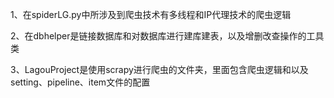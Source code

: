 1、在spiderLG.py中所涉及到爬虫技术有多线程和IP代理技术的爬虫逻辑



2、在dbhelper是链接数据库和对数据库进行建库建表，以及增删改查操作的工具类




3、LagouProject是使用scrapy进行爬虫的文件夹，里面包含爬虫逻辑和以及setting、pipeline、item文件的配置


